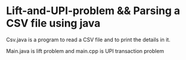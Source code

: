 # Lift-and-UPI-problem && Parsing a CSV file using java
Csv.java is a program to read a CSV file and to print the details in it.

Main.java is lift problem and main.cpp is UPI transaction problem

